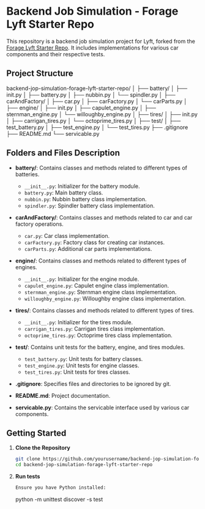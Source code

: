 # Backend Job Simulation - Forage Lyft Starter Repo

This repository is a backend job simulation project for Lyft, forked from the [Forage Lyft Starter Repo](https://github.com/vagabond-systems/forage-lyft-starter-repo). It includes implementations for various car components and their respective tests.

## Project Structure

backend-jop-simulation-forage-lyft-starter-repo/
│
├── battery/
│ ├── init.py
│ ├── battery.py
│ ├── nubbin.py
│ └── spindler.py
│
├── carAndFactory/
│ ├── car.py
│ ├── carFactory.py
│ └── carParts.py
│
├── engine/
│ ├── init.py
│ ├── capulet_engine.py
│ ├── sternman_engine.py
│ └── willoughby_engine.py
│
├── tires/
│ ├── init.py
│ ├── carrigan_tires.py
│ └── octoprime_tires.py
│
├── test/
│ ├── test_battery.py
│ ├── test_engine.py
│ └── test_tires.py
├── .gitignore
├── README.md
└── servicable.py

## Folders and Files Description

- **battery/**: Contains classes and methods related to different types of batteries.
  - `__init__.py`: Initializer for the battery module.
  - `battery.py`: Main battery class.
  - `nubbin.py`: Nubbin battery class implementation.
  - `spindler.py`: Spindler battery class implementation.

- **carAndFactory/**: Contains classes and methods related to car and car factory operations.
  - `car.py`: Car class implementation.
  - `carFactory.py`: Factory class for creating car instances.
  - `carParts.py`: Additional car parts implementations.

- **engine/**: Contains classes and methods related to different types of engines.
  - `__init__.py`: Initializer for the engine module.
  - `capulet_engine.py`: Capulet engine class implementation.
  - `sternman_engine.py`: Sternman engine class implementation.
  - `willoughby_engine.py`: Willoughby engine class implementation.

- **tires/**: Contains classes and methods related to different types of tires.
  - `__init__.py`: Initializer for the tires module.
  - `carrigan_tires.py`: Carrigan tires class implementation.
  - `octoprime_tires.py`: Octoprime tires class implementation.

- **test/**: Contains unit tests for the battery, engine, and tires modules.
  - `test_battery.py`: Unit tests for battery classes.
  - `test_engine.py`: Unit tests for engine classes.
  - `test_tires.py`: Unit tests for tires classes.

- **.gitignore**: Specifies files and directories to be ignored by git.
- **README.md**: Project documentation.
- **servicable.py**: Contains the servicable interface used by various car components.

## Getting Started

1. **Clone the Repository**
   ```sh
   git clone https://github.com/yourusername/backend-jop-simulation-forage-lyft-starter-repo.git
   cd backend-jop-simulation-forage-lyft-starter-repo
2. **Run tests**
    ```sh
    Ensure you have Python installed:
    ```
    python -m unittest discover -s test
    ```
